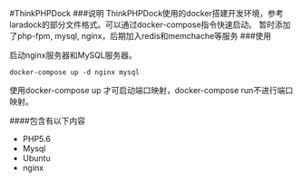 #ThinkPHPDock
###说明
ThinkPHPDock使用的docker搭建开发环境，参考laradock的部分文件格式。可以通过docker-compose指令快速启动。
暂时添加了php-fpm, mysql, nginx，后期加入redis和memchache等服务
###使用

启动nginx服务器和MySQL服务器。
```
docker-compose up -d nginx mysql
```
使用docker-compose up 才可启动端口映射，docker-compose run不进行端口映射。

####包含有以下内容
- PHP5.6
- Mysql
- Ubuntu
- nginx
